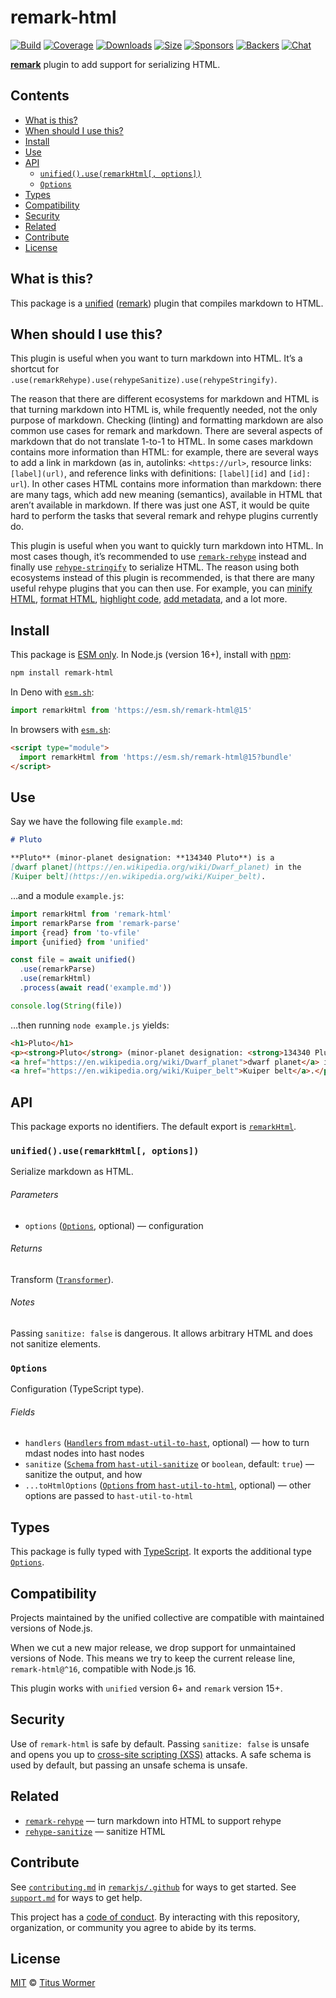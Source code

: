 # remark-html

[![Build][build-badge]][build]
[![Coverage][coverage-badge]][coverage]
[![Downloads][downloads-badge]][downloads]
[![Size][size-badge]][size]
[![Sponsors][sponsors-badge]][collective]
[![Backers][backers-badge]][collective]
[![Chat][chat-badge]][chat]

**[remark][]** plugin to add support for serializing HTML.

## Contents

*   [What is this?](#what-is-this)
*   [When should I use this?](#when-should-i-use-this)
*   [Install](#install)
*   [Use](#use)
*   [API](#api)
    *   [`unified().use(remarkHtml[, options])`](#unifieduseremarkhtml-options)
    *   [`Options`](#options)
*   [Types](#types)
*   [Compatibility](#compatibility)
*   [Security](#security)
*   [Related](#related)
*   [Contribute](#contribute)
*   [License](#license)

## What is this?

This package is a [unified][] ([remark][]) plugin that compiles markdown to
HTML.

## When should I use this?

This plugin is useful when you want to turn markdown into HTML.
It’s a shortcut for
`.use(remarkRehype).use(rehypeSanitize).use(rehypeStringify)`.

The reason that there are different ecosystems for markdown and HTML is that
turning markdown into HTML is, while frequently needed, not the only purpose of
markdown.
Checking (linting) and formatting markdown are also common use cases for
remark and markdown.
There are several aspects of markdown that do not translate 1-to-1 to HTML.
In some cases markdown contains more information than HTML: for example, there
are several ways to add a link in markdown (as in, autolinks: `<https://url>`,
resource links: `[label](url)`, and reference links with definitions:
`[label][id]` and `[id]: url`).
In other cases HTML contains more information than markdown: there are many
tags, which add new meaning (semantics), available in HTML that aren’t available
in markdown.
If there was just one AST, it would be quite hard to perform the tasks that
several remark and rehype plugins currently do.

This plugin is useful when you want to quickly turn markdown into HTML.
In most cases though, it’s recommended to use [`remark-rehype`][remark-rehype]
instead and finally use [`rehype-stringify`][rehype-stringify] to serialize
HTML.
The reason using both ecosystems instead of this plugin is recommended, is that
there are many useful rehype plugins that you can then use.
For example, you can [minify HTML][rehype-minify], [format HTML][rehype-format],
[highlight code][rehype-highlight], [add metadata][rehype-meta], and a lot more.

## Install

This package is [ESM only][esm].
In Node.js (version 16+), install with [npm][]:

```sh
npm install remark-html
```

In Deno with [`esm.sh`][esmsh]:

```js
import remarkHtml from 'https://esm.sh/remark-html@15'
```

In browsers with [`esm.sh`][esmsh]:

```html
<script type="module">
  import remarkHtml from 'https://esm.sh/remark-html@15?bundle'
</script>
```

## Use

Say we have the following file `example.md`:

```markdown
# Pluto

**Pluto** (minor-planet designation: **134340 Pluto**) is a
[dwarf planet](https://en.wikipedia.org/wiki/Dwarf_planet) in the
[Kuiper belt](https://en.wikipedia.org/wiki/Kuiper_belt).
```

…and a module `example.js`:

```js
import remarkHtml from 'remark-html'
import remarkParse from 'remark-parse'
import {read} from 'to-vfile'
import {unified} from 'unified'

const file = await unified()
  .use(remarkParse)
  .use(remarkHtml)
  .process(await read('example.md'))

console.log(String(file))
```

…then running `node example.js` yields:

```html
<h1>Pluto</h1>
<p><strong>Pluto</strong> (minor-planet designation: <strong>134340 Pluto</strong>) is a
<a href="https://en.wikipedia.org/wiki/Dwarf_planet">dwarf planet</a> in the
<a href="https://en.wikipedia.org/wiki/Kuiper_belt">Kuiper belt</a>.</p>
```

## API

This package exports no identifiers.
The default export is [`remarkHtml`][api-remark-html].

### `unified().use(remarkHtml[, options])`

Serialize markdown as HTML.

###### Parameters

*   `options` ([`Options`][api-options], optional)
    — configuration

###### Returns

Transform ([`Transformer`][unified-transformer]).

###### Notes

Passing `sanitize: false` is dangerous.
It allows arbitrary HTML and does not sanitize elements.

### `Options`

Configuration (TypeScript type).

###### Fields

*   `handlers` ([`Handlers` from
    `mdast-util-to-hast`][mdast-util-to-hast-handlers], optional)
    — how to turn mdast nodes into hast nodes
*   `sanitize` ([`Schema` from
    `hast-util-sanitize`][hast-util-sanitize-schema] or `boolean`, default:
    `true`)
    — sanitize the output, and how
*   `...toHtmlOptions` ([`Options` from
    `hast-util-to-html`][hast-util-to-html-options], optional)
    — other options are passed to `hast-util-to-html`

## Types

This package is fully typed with [TypeScript][].
It exports the additional type [`Options`][api-options].

## Compatibility

Projects maintained by the unified collective are compatible with maintained
versions of Node.js.

When we cut a new major release, we drop support for unmaintained versions of
Node.
This means we try to keep the current release line, `remark-html@^16`,
compatible with Node.js 16.

This plugin works with `unified` version 6+ and `remark` version 15+.

## Security

Use of `remark-html` is safe by default.
Passing `sanitize: false` is unsafe and opens you up to
[cross-site scripting (XSS)][wiki-xss] attacks.
A safe schema is used by default, but passing an unsafe schema is unsafe.

## Related

*   [`remark-rehype`](https://github.com/remarkjs/remark-rehype)
    — turn markdown into HTML to support rehype
*   [`rehype-sanitize`](https://github.com/rehypejs/rehype-sanitize)
    — sanitize HTML

## Contribute

See [`contributing.md`][contributing] in [`remarkjs/.github`][health] for ways
to get started.
See [`support.md`][support] for ways to get help.

This project has a [code of conduct][coc].
By interacting with this repository, organization, or community you agree to
abide by its terms.

## License

[MIT][license] © [Titus Wormer][author]

<!-- Definitions -->

[build-badge]: https://github.com/remarkjs/remark-html/workflows/main/badge.svg

[build]: https://github.com/remarkjs/remark-html/actions

[coverage-badge]: https://img.shields.io/codecov/c/github/remarkjs/remark-html.svg

[coverage]: https://codecov.io/github/remarkjs/remark-html

[downloads-badge]: https://img.shields.io/npm/dm/remark-html.svg

[downloads]: https://www.npmjs.com/package/remark-html

[size-badge]: https://img.shields.io/bundlejs/size/remark-html

[size]: https://bundlejs.com/?q=remark-html

[sponsors-badge]: https://opencollective.com/unified/sponsors/badge.svg

[backers-badge]: https://opencollective.com/unified/backers/badge.svg

[collective]: https://opencollective.com/unified

[chat-badge]: https://img.shields.io/badge/chat-discussions-success.svg

[chat]: https://github.com/remarkjs/remark/discussions

[npm]: https://docs.npmjs.com/cli/install

[esm]: https://gist.github.com/sindresorhus/a39789f98801d908bbc7ff3ecc99d99c

[esmsh]: https://esm.sh

[health]: https://github.com/remarkjs/.github

[contributing]: https://github.com/remarkjs/.github/blob/main/contributing.md

[support]: https://github.com/remarkjs/.github/blob/main/support.md

[coc]: https://github.com/remarkjs/.github/blob/main/code-of-conduct.md

[license]: license

[author]: https://wooorm.com

[hast-util-sanitize-schema]: https://github.com/syntax-tree/hast-util-sanitize#schema

[hast-util-to-html-options]: https://github.com/syntax-tree/hast-util-to-html#options

[mdast-util-to-hast-handlers]: https://github.com/syntax-tree/mdast-util-to-hast#handlers

[rehype-format]: https://github.com/rehypejs/rehype-format

[rehype-highlight]: https://github.com/rehypejs/rehype-highlight

[rehype-meta]: https://github.com/rehypejs/rehype-meta

[rehype-minify]: https://github.com/rehypejs/rehype-minify

[rehype-stringify]: https://github.com/rehypejs/rehype/tree/main/packages/rehype-stringify

[remark]: https://github.com/remarkjs/remark

[remark-rehype]: https://github.com/remarkjs/remark-rehype

[typescript]: https://www.typescriptlang.org

[unified]: https://github.com/unifiedjs/unified

[unified-transformer]: https://github.com/unifiedjs/unified#transformer

[wiki-xss]: https://en.wikipedia.org/wiki/Cross-site_scripting

[api-options]: #options

[api-remark-html]: #unifieduseremarkhtml-options
